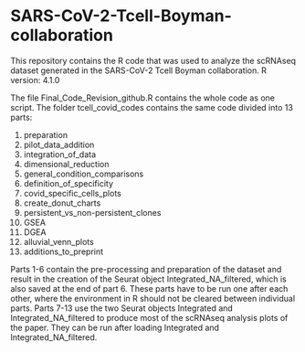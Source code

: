 # SARS-CoV-2-Tcell-Boyman-collaboration
This repository contains the R code that was used to analyze the scRNAseq dataset generated in the SARS-CoV-2 Tcell Boyman collaboration.
R version: 4.1.0

The file Final_Code_Revision_github.R contains the whole code as one script.
The folder tcell_covid_codes contains the same code divided into 13 parts:
1) preparation
2) pilot_data_addition
3) integration_of_data
4) dimensional_reduction
5) general_condition_comparisons
6) definition_of_specificity
7) covid_specific_cells_plots
8) create_donut_charts
9) persistent_vs_non-persistent_clones
10) GSEA
11) DGEA
12) alluvial_venn_plots
13) additions_to_preprint

Parts 1-6 contain the pre-processing and preparation of the dataset and result in the creation of the Seurat object Integrated_NA_filtered, which is also saved at the end of part 6. These parts have to be run one after each other, where the environment in R should not be cleared between individual parts.
Parts 7-13 use the two Seurat objects Integrated and Integrated_NA_filtered to produce most of the scRNAseq analysis plots of the paper. They can be run after loading Integrated and Integrated_NA_filtered.
